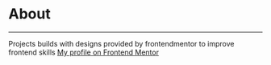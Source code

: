 # About
---
Projects builds with designs provided by frontendmentor to improve frontend skills
[My profile on Frontend Mentor](https://www.frontendmentor.io/profile/ValafarL)
